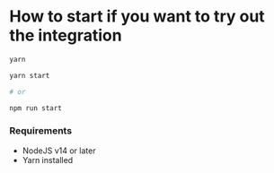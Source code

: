 # How to start if you want to try out the integration

```bash
yarn
```

```bash
yarn start

# or

npm run start
```

### Requirements

- NodeJS v14 or later
- Yarn installed

